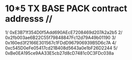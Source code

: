 # 10*5 TX BASE PACK contract addresss //

1/ 0xE3B71f354D0f5Add690AEcE7208469d207A2a2b5
2/ 0x2fb003ae6B22C55f79848847Fc12d79A49b01190 
3/ 0x160ed3f2166E301567c1FDdD967906939B5D6c7A
4/ 0xc545D0eFe05417cd21B408d5643a0e1bF26D2244
5/ 0xBe0EA195ce9AA33E5cb27d8cD7481c0C3FDc038a


